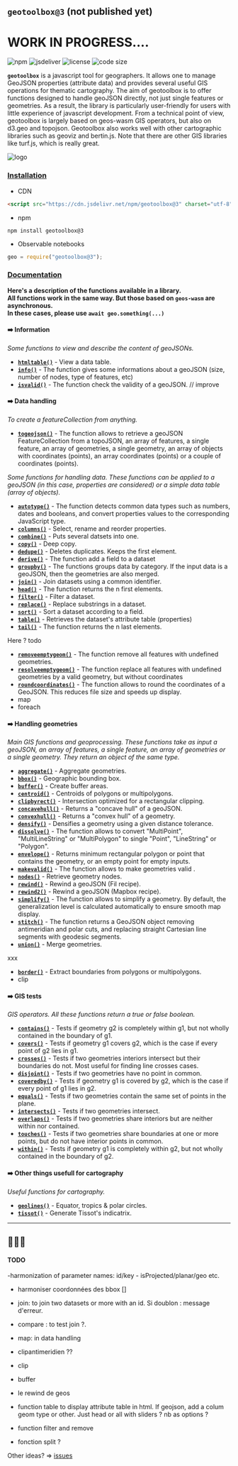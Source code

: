 ## `geotoolbox@3` (not published yet)

# WORK IN PROGRESS....

![npm](https://img.shields.io/npm/v/geotoolbox) ![jsdeliver](https://img.shields.io/jsdelivr/npm/hw/geotoolbox) ![license](https://img.shields.io/badge/license-MIT-success) ![code size](https://img.shields.io/github/languages/code-size/riatelab/geotoolbox)

**`geotoolbox`** is a javascript tool for geographers. It allows one to manage GeoJSON properties (attribute data) and provides several useful GIS operations for thematic cartography. The aim of geotoolbox is to offer functions designed to handle geoJSON directly, not just single features or geometries. As a result, the library is particularly user-friendly for users with little experience of javascript development. From a technical point of view, geotoolbox is largely based on geos-wasm GIS operators, but also on d3.geo and topojson. Geotoolbox also works well with other cartographic libraries such as geoviz and bertin.js. Note that there are other GIS libraries like turf.js, which is really great. 

![logo](img/geotoolbox.svg)


### <ins>Installation</ins>

- CDN

``` html
<script src="https://cdn.jsdelivr.net/npm/geotoolbox@3" charset="utf-8"></script>
```

- npm

```
npm install geotoolbox@3
```

- Observable notebooks

``` js
geo = require("geotoolbox@3");
```

### <ins>Documentation</ins>

**Here's a description of the functions available in a library.<br/>All functions work in the same way. But those based on `geos-wasm` are asynchronous.<br/>In these cases, please use `await geo.something(...)`**


#### ➡️ Information

*Some functions to view and describe the content of geoJSONs.*

- [**`htmltable()`**](global.html#htmltable) - View a data table.
- [**`info()`**](global.html#info) - The function gives some informations about a geoJSON (size, number of nodes, type of features, etc)
- [**`isvalid()`**](global.html#isvalid) - The function check the validity of a geoJSON. // improve

#### ➡️ Data handling

*To create a featureCollection from anything.*

- [**`togeojson()`**](global.html#togeojson) - The function allows to retrieve a geoJSON FeatureCollection from a topoJSON, an array of features, a single feature, an array of geometries, a single geometry, an array of objects with coordinates (points), an array coordinates (points) or a couple of coordinates (points).

*Some functions for handling data. These functions can be applied to a geoJSON (in this case, properties are considered) or a simple data table (array of objects).*

- [**`autotype()`**](global.html#autotype) - The function detects common data types such as numbers, dates and booleans, and convert properties values to the corresponding JavaScript type.
- [**`columns()`**](global.html#columns) - Select, rename and reorder properties.
- [**`combine()`**](global.html#combine) - Puts several datsets into one.
- [**`copy()`**](global.html#copy) - Deep copy.
- [**`dedupe()`**](global.html#dedupe) - Deletes duplicates. Keeps the first element.
- [**`derive()`**](global.html#derive) - The function add a field to a dataset
- [**`groupby()`**](global.html#groupby) - The functions groups data by category. If the input data is a geoJSON, then the geometries are also merged.
- [**`join()`**](global.html#join) - Join datasets using a common identifier.
- [**`head()`**](global.html#head) - The function returns the n first elements.
- [**`filter()`**](global.html#filter) - Filter a dataset.
- [**`replace()`**](global.html#replace) - Replace substrings in a dataset.
- [**`sort()`**](global.html#sort) - Sort a dataset according to a field.
- [**`table()`**](global.html#table) - Retrieves the dataset's attribute table (properties)
- [**`tail()`**](global.html#tail) - The function returns the n last elements.

Here ? todo



- [**`removeemptygeom()`**](global.html#removeemptygeom) - The function remove all features with undefined geometries.
- [**`resolveemptygeom()`**](global.html#resolveemptygeom) - The function replace all features with undefined geometries by a valid geometry, but without coordinates
- [**`roundcoordinates()`**](global.html#roundcoordinates) - The function allows to round the coordinates of a GeoJSON. This reduces file size and speeds up display.
- map
- foreach

#### ➡️ Handling geometries

*Main GIS functions and geoprocessing. These functions take as input a geoJSON, an array of features, a single feature, an array of geometries or a single geometry. They return an object of the same type.*

- [**`aggregate()`**](global.html#aggregate) - Aggregate geometries.
- [**`bbox()`**](global.html#bbox) - Geographic bounding box.
- [**`buffer()`**](global.html#buffer) - Create buffer areas.
- [**`centroid()`**](global.html#centroid) - Centroids of polygons or multipolygons.
- [**`clipbyrect()`**](global.html#clipbyrect) - Intersection optimized for a rectangular clipping.
- [**`concavehull()`**](global.html#concavehull) - Returns a "concave hull" of a geoJSON.
- [**`convexhull()`**](global.html#convexhull) - Returns a "convex hull" of a geometry. 
- [**`densify()`**](global.html#densify) - Densifies a geometry using a given distance tolerance.
- [**`dissolve()`**](global.html#dissolve) - The function allows to convert "MultiPoint", "MultiLineString" or "MultiPolygon" to single "Point", "LineString" or "Polygon".
- [**`envelope()`**](global.html#envelope) - Returns minimum rectangular polygon or point that contains the geometry, or an empty point for empty inputs.
- [**`makevalid()`**](global.html#makevalid) - The function allows to make geometries valid .
- [**`nodes()`**](global.html#nodes) - Retrieve geometry nodes.
- [**`rewind()`**](global.html#rewind) - Rewind a geoJSON (Fil recipe).
- [**`rewind2()`**](global.html#rewind2) - Rewind a geoJSON (Mapbox recipe).
- [**`simplify()`**](global.html#simplify) - The function allows to simplify a geometry. By default, the generalization level is calculated automatically to ensure smooth map display.
- [**`stitch()`**](global.html#stitch) - The function returns a GeoJSON object removing antimeridian and polar cuts, and replacing straight Cartesian line segments with geodesic segments.
- [**`union()`**](global.html#union) - Merge geometries.

xxx

- [**`border()`**](global.html#border) - Extract boundaries from polygons or  multipolygons.
- clip

#### ➡️ GIS tests

*GIS operators. All these functions return a true or false boolean.*

- [**`contains()`**](global.html#contains) - Tests if geometry g2 is completely within g1, but not wholly contained in the boundary of g1.
- [**`covers()`**](global.html#covers) - Tests if geometry g1 covers g2, which is the case if every point of g2 lies in g1.
- [**`crosses()`**](global.html#crosses) - Tests if two geometries interiors intersect but their boundaries do not. Most useful for finding line crosses cases.
- [**`disjoint()`**](global.html#disjoint) - Tests if two geometries have no point in common.
- [**`coveredby()`**](global.html#coveredby) - Tests if geometry g1 is covered by g2, which is the case if every point of g1 lies in g2.
- [**`equals()`**](global.html#equals) - Tests if two geometries contain the same set of points in the plane.
- [**`intersects()`**](global.html#intersects) - Tests if two geometries intersect.
- [**`overlaps()`**](global.html#overlaps) - Tests if two geometries share interiors but are neither within nor contained.
- [**`touches()`**](global.html#touches) - Tests if two geometries share boundaries at one or more points, but do not have interior points in common.
- [**`within()`**](global.html#within) - Tests if geometry g1 is completely within g2, but not wholly contained in the boundary of g2.

#### ➡️ Other things usefull for cartography

*Useful functions for cartography.*

- [**`geolines()`**](global.html#geolines) - Equator, tropics & polar circles.
- [**`tissot()`**](global.html#tissot) - Generate Tissot's indicatrix.

<hr/>

## 🚧🚧🚧

#### TODO

-harmonization of parameter names: id/key - isProjected/planar/geo etc.
- harmoniser coordonnées des bbox []


- join: to join two datasets or more with an id. Si doublon : message d'erreur. 
- compare : to test join ?. 
- map: in data handling
- clipantimeridien ??
- clip
- buffer
- le rewind de geos
- function table to display attribute table in html. If geojson, add a colum geom type or other. Just head or all with sliders ? nb as options ?
- function filter and remove
- fonction split ?

Other ideas? => [issues](https://github.com/riatelab/geotoolbox/issues)

